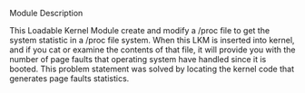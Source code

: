 

Module Description

This Loadable Kernel Module create and modify a /proc file to get the system statistic in a /proc file system. 
When this LKM is inserted into kernel, and if you cat or examine the contents of that file, it will provide you with the number of page faults that operating system have handled since it is booted. This problem statement was solved by locating the kernel code that generates page faults statistics. 
